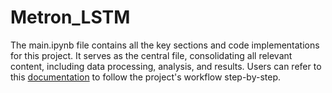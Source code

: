 # Metron_LSTM


The main.ipynb file contains all the key sections and code implementations for this project. It serves as the central file, consolidating all relevant content, including data processing, analysis, and results. Users can refer to this [documentation](https://docs.google.com/document/d/1GtUeALuRUBWHUjLMYMQaIABGNGEM26D5oFB5WjbGXek/edit?tab=t.sxj5bkr2tfkm#heading=h.8w5jb99n0dfa) to follow the project's workflow step-by-step.

